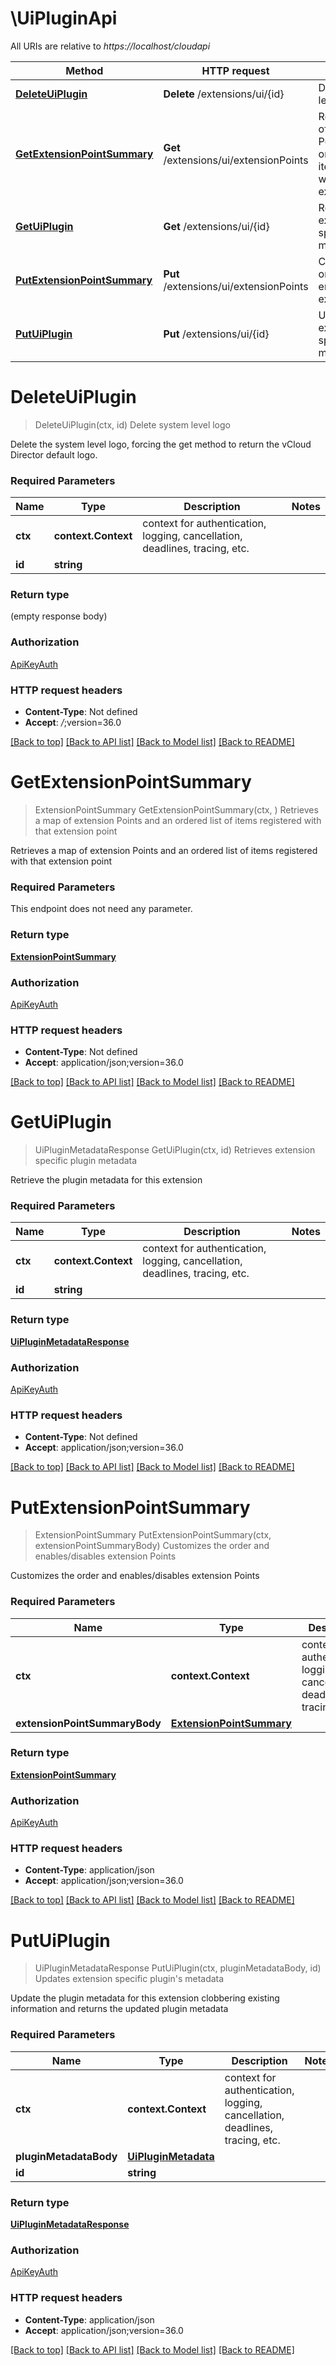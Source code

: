 # \UiPluginApi

All URIs are relative to *https://localhost/cloudapi*

Method | HTTP request | Description
------------- | ------------- | -------------
[**DeleteUiPlugin**](UiPluginApi.md#DeleteUiPlugin) | **Delete** /extensions/ui/{id} | Delete system level logo
[**GetExtensionPointSummary**](UiPluginApi.md#GetExtensionPointSummary) | **Get** /extensions/ui/extensionPoints | Retrieves a map of extension Points and an ordered list of items registered with that extension point
[**GetUiPlugin**](UiPluginApi.md#GetUiPlugin) | **Get** /extensions/ui/{id} | Retrieves extension specific plugin metadata
[**PutExtensionPointSummary**](UiPluginApi.md#PutExtensionPointSummary) | **Put** /extensions/ui/extensionPoints | Customizes the order and enables/disables extension Points
[**PutUiPlugin**](UiPluginApi.md#PutUiPlugin) | **Put** /extensions/ui/{id} | Updates extension specific plugin&#39;s metadata


# **DeleteUiPlugin**
> DeleteUiPlugin(ctx, id)
Delete system level logo

Delete the system level logo, forcing the get method to return the vCloud Director default logo. 

### Required Parameters

Name | Type | Description  | Notes
------------- | ------------- | ------------- | -------------
 **ctx** | **context.Context** | context for authentication, logging, cancellation, deadlines, tracing, etc.
  **id** | **string**|  | 

### Return type

 (empty response body)

### Authorization

[ApiKeyAuth](../README.md#ApiKeyAuth)

### HTTP request headers

 - **Content-Type**: Not defined
 - **Accept**: *_/_*;version=36.0

[[Back to top]](#) [[Back to API list]](../README.md#documentation-for-api-endpoints) [[Back to Model list]](../README.md#documentation-for-models) [[Back to README]](../README.md)

# **GetExtensionPointSummary**
> ExtensionPointSummary GetExtensionPointSummary(ctx, )
Retrieves a map of extension Points and an ordered list of items registered with that extension point

Retrieves a map of extension Points and an ordered list of items registered with that extension point

### Required Parameters
This endpoint does not need any parameter.

### Return type

[**ExtensionPointSummary**](ExtensionPointSummary.md)

### Authorization

[ApiKeyAuth](../README.md#ApiKeyAuth)

### HTTP request headers

 - **Content-Type**: Not defined
 - **Accept**: application/json;version=36.0

[[Back to top]](#) [[Back to API list]](../README.md#documentation-for-api-endpoints) [[Back to Model list]](../README.md#documentation-for-models) [[Back to README]](../README.md)

# **GetUiPlugin**
> UiPluginMetadataResponse GetUiPlugin(ctx, id)
Retrieves extension specific plugin metadata

Retrieve the plugin metadata for this extension 

### Required Parameters

Name | Type | Description  | Notes
------------- | ------------- | ------------- | -------------
 **ctx** | **context.Context** | context for authentication, logging, cancellation, deadlines, tracing, etc.
  **id** | **string**|  | 

### Return type

[**UiPluginMetadataResponse**](UiPluginMetadataResponse.md)

### Authorization

[ApiKeyAuth](../README.md#ApiKeyAuth)

### HTTP request headers

 - **Content-Type**: Not defined
 - **Accept**: application/json;version=36.0

[[Back to top]](#) [[Back to API list]](../README.md#documentation-for-api-endpoints) [[Back to Model list]](../README.md#documentation-for-models) [[Back to README]](../README.md)

# **PutExtensionPointSummary**
> ExtensionPointSummary PutExtensionPointSummary(ctx, extensionPointSummaryBody)
Customizes the order and enables/disables extension Points

Customizes the order and enables/disables extension Points 

### Required Parameters

Name | Type | Description  | Notes
------------- | ------------- | ------------- | -------------
 **ctx** | **context.Context** | context for authentication, logging, cancellation, deadlines, tracing, etc.
  **extensionPointSummaryBody** | [**ExtensionPointSummary**](ExtensionPointSummary.md)|  | 

### Return type

[**ExtensionPointSummary**](ExtensionPointSummary.md)

### Authorization

[ApiKeyAuth](../README.md#ApiKeyAuth)

### HTTP request headers

 - **Content-Type**: application/json
 - **Accept**: application/json;version=36.0

[[Back to top]](#) [[Back to API list]](../README.md#documentation-for-api-endpoints) [[Back to Model list]](../README.md#documentation-for-models) [[Back to README]](../README.md)

# **PutUiPlugin**
> UiPluginMetadataResponse PutUiPlugin(ctx, pluginMetadataBody, id)
Updates extension specific plugin's metadata

Update the plugin metadata for this extension clobbering existing information and returns the updated plugin metadata 

### Required Parameters

Name | Type | Description  | Notes
------------- | ------------- | ------------- | -------------
 **ctx** | **context.Context** | context for authentication, logging, cancellation, deadlines, tracing, etc.
  **pluginMetadataBody** | [**UiPluginMetadata**](UiPluginMetadata.md)|  | 
  **id** | **string**|  | 

### Return type

[**UiPluginMetadataResponse**](UiPluginMetadataResponse.md)

### Authorization

[ApiKeyAuth](../README.md#ApiKeyAuth)

### HTTP request headers

 - **Content-Type**: application/json
 - **Accept**: application/json;version=36.0

[[Back to top]](#) [[Back to API list]](../README.md#documentation-for-api-endpoints) [[Back to Model list]](../README.md#documentation-for-models) [[Back to README]](../README.md)

